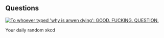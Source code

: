## Questions
[![To whoever typed 'why is arwen dying': GOOD. FUCKING. QUESTION.](https://imgs.xkcd.com/comics/questions.png)](https://xkcd.com/1256/ "To whoever typed 'why is arwen dying': GOOD. FUCKING. QUESTION.")

Your daily random xkcd
